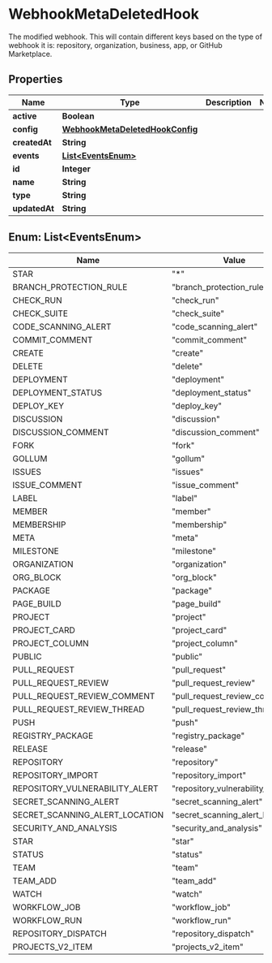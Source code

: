 

# WebhookMetaDeletedHook

The modified webhook. This will contain different keys based on the type of webhook it is: repository, organization, business, app, or GitHub Marketplace.

## Properties

| Name | Type | Description | Notes |
|------------ | ------------- | ------------- | -------------|
|**active** | **Boolean** |  |  |
|**config** | [**WebhookMetaDeletedHookConfig**](WebhookMetaDeletedHookConfig.md) |  |  |
|**createdAt** | **String** |  |  |
|**events** | [**List&lt;EventsEnum&gt;**](#List&lt;EventsEnum&gt;) |  |  |
|**id** | **Integer** |  |  |
|**name** | **String** |  |  |
|**type** | **String** |  |  |
|**updatedAt** | **String** |  |  |



## Enum: List&lt;EventsEnum&gt;

| Name | Value |
|---- | -----|
| STAR | &quot;*&quot; |
| BRANCH_PROTECTION_RULE | &quot;branch_protection_rule&quot; |
| CHECK_RUN | &quot;check_run&quot; |
| CHECK_SUITE | &quot;check_suite&quot; |
| CODE_SCANNING_ALERT | &quot;code_scanning_alert&quot; |
| COMMIT_COMMENT | &quot;commit_comment&quot; |
| CREATE | &quot;create&quot; |
| DELETE | &quot;delete&quot; |
| DEPLOYMENT | &quot;deployment&quot; |
| DEPLOYMENT_STATUS | &quot;deployment_status&quot; |
| DEPLOY_KEY | &quot;deploy_key&quot; |
| DISCUSSION | &quot;discussion&quot; |
| DISCUSSION_COMMENT | &quot;discussion_comment&quot; |
| FORK | &quot;fork&quot; |
| GOLLUM | &quot;gollum&quot; |
| ISSUES | &quot;issues&quot; |
| ISSUE_COMMENT | &quot;issue_comment&quot; |
| LABEL | &quot;label&quot; |
| MEMBER | &quot;member&quot; |
| MEMBERSHIP | &quot;membership&quot; |
| META | &quot;meta&quot; |
| MILESTONE | &quot;milestone&quot; |
| ORGANIZATION | &quot;organization&quot; |
| ORG_BLOCK | &quot;org_block&quot; |
| PACKAGE | &quot;package&quot; |
| PAGE_BUILD | &quot;page_build&quot; |
| PROJECT | &quot;project&quot; |
| PROJECT_CARD | &quot;project_card&quot; |
| PROJECT_COLUMN | &quot;project_column&quot; |
| PUBLIC | &quot;public&quot; |
| PULL_REQUEST | &quot;pull_request&quot; |
| PULL_REQUEST_REVIEW | &quot;pull_request_review&quot; |
| PULL_REQUEST_REVIEW_COMMENT | &quot;pull_request_review_comment&quot; |
| PULL_REQUEST_REVIEW_THREAD | &quot;pull_request_review_thread&quot; |
| PUSH | &quot;push&quot; |
| REGISTRY_PACKAGE | &quot;registry_package&quot; |
| RELEASE | &quot;release&quot; |
| REPOSITORY | &quot;repository&quot; |
| REPOSITORY_IMPORT | &quot;repository_import&quot; |
| REPOSITORY_VULNERABILITY_ALERT | &quot;repository_vulnerability_alert&quot; |
| SECRET_SCANNING_ALERT | &quot;secret_scanning_alert&quot; |
| SECRET_SCANNING_ALERT_LOCATION | &quot;secret_scanning_alert_location&quot; |
| SECURITY_AND_ANALYSIS | &quot;security_and_analysis&quot; |
| STAR | &quot;star&quot; |
| STATUS | &quot;status&quot; |
| TEAM | &quot;team&quot; |
| TEAM_ADD | &quot;team_add&quot; |
| WATCH | &quot;watch&quot; |
| WORKFLOW_JOB | &quot;workflow_job&quot; |
| WORKFLOW_RUN | &quot;workflow_run&quot; |
| REPOSITORY_DISPATCH | &quot;repository_dispatch&quot; |
| PROJECTS_V2_ITEM | &quot;projects_v2_item&quot; |



